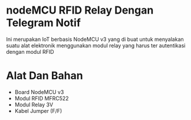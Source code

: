 # nodeMCU RFID Relay Dengan Telegram Notif

Ini merupakan IoT berbasis NodeMCU v3 yang di buat untuk menyalakan suatu alat elektronik menggunakan modul relay yang harus ter autentikasi dengan modul RFID

# Alat Dan Bahan
  - Board NodeMCU v3
  - Modul RFID MFRC522
  - Modul Relay 3V
  - Kabel Jumper (F/F)
